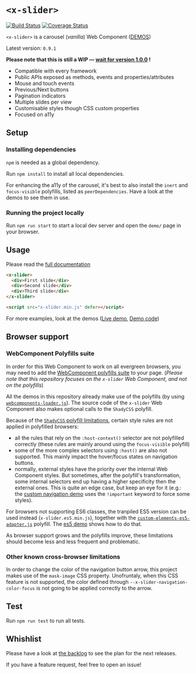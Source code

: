 # `<x-slider>`

[![Build Status](https://travis-ci.org/ciampo/x-slider.svg?branch=master)](https://travis-ci.org/ciampo/x-slider)
[![Coverage Status](https://coveralls.io/repos/github/ciampo/x-slider/badge.svg)](https://coveralls.io/github/ciampo/x-slider)

`<x-slider>` is a carousel (*vanilla*) Web Component ([DEMOS](https://ciampo.github.io/x-slider/demo/))

Latest version: `0.9.1`

**Please note that this is still a WIP — [wait for version 1.0.0](https://github.com/ciampo/x-slider/milestone/1) !**

- Compatible with every framework
- Public APIs exposed as methods, events and properties/attributes
- Mouse and touch events
- Previous/Next buttons
- Pagination indicators
- Multiple slides per view
- Customisable styles though CSS custom properties
- Focused on a11y

## Setup

### Installing dependencies

`npm` is needed as a global dependency.

Run `npm install` to install all local dependencies.

For enhancing the a11y of the carousel, it's best to also install the `inert` and `focus-visible` polyfills, listed as `peerDependencies`. Have a look at the demos to see them in use.

### Running the project locally

Run `npm run start` to start a local dev server and open the `demo/` page in your browser.

## Usage

Please read the [full documentation](./docs/x-slider.md)

```html
<x-slider>
  <div>First slide</div>
  <div>Second slide</div>
  <div>Third slide</div>
</x-slider>

<script src="x-slider.min.js" defer></script>
```

For more examples, look at the demos ([Live demo](https://ciampo.github.io/x-slider/demo/), [Demo code](./demo/))

## Browser support

### WebComponent Polyfills suite

In order for this Web Component to work on all evergreen browsers, you may need to add the [WebComponent polyfills suite](https://github.com/webcomponents/webcomponentsjs) to your page. (*Please note that this repository focuses on the `x-slider` Web Component, and not on the polyfills*)

All the demos in this repository already make use of the polyfills (by using [`webcomponents-loader.js`](https://github.com/webcomponents/webcomponentsjs#webcomponents-loaderjs)). The source code of the `x-slider` Web Component also makes optional calls to the `ShadyCSS` polyfill.

Because of the [`ShadyCSS` polyfill limitations](https://github.com/webcomponents/shadycss#limitations), certain style rules are not applied in polyfilled browsers:

- all the rules that rely on the `:host-context()` selector are not polyfilled correctly (these rules are mainly around using the `focus-visible` polyfill)
- some of the more complex selectors using `:host()` are also not supported. This mainly impact the hover/focus states on navigation buttons.
- normally, external styles have the priority over the internal Web Component styles. But sometimes, after the polyfill's transformation, some internal selectors end up having a higher specificity then the external ones. This is quite an edge case, but keep an eye for it (e.g.: the [custom navigation demo](./demo/custom-navigation.html) uses the `!important` keyword to force some styles).

For browsers not supporting ES6 classes, the tranpiled ES5 version can be used instead (`x-slider.es5.min.js`), together with the  [`custom-elements-es5-adapter.js`](https://github.com/webcomponents/webcomponentsjs#custom-elements-es5-adapterjs) polyfill. The [es5 demo](./demo/es5.html) shows how to do that.

As browser support grows and the polyfills improve, these limitations should become less and less frequent and problematic.

### Other known cross-browser limitations

In order to change the color of the navigation button arrow, this project makes use of the `mask-image` CSS property. Unofruntaly, when this CSS feature is not supported, the color defined through `--x-slider-navigation-color-focus` is not going to be applied correctly to the arrow.

## Test

Run `npm run test` to run all tests.

## Whishlist

Please have a look at [the backlog](https://github.com/ciampo/x-slider/milestone/2) to see the plan for the next releases.

If you have a feature request, feel free to open an issue!
